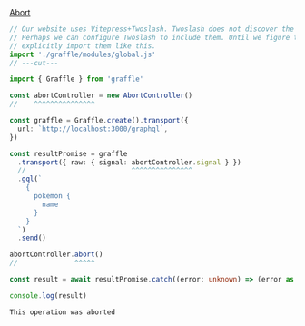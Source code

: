 <div class="ExampleSnippet">
<a href="../../examples/transport-http/transport-http_abort">Abort</a>

<!-- dprint-ignore-start -->
```ts twoslash
// Our website uses Vitepress+Twoslash. Twoslash does not discover the generated Graffle modules.
// Perhaps we can configure Twoslash to include them. Until we figure that out, we have to
// explicitly import them like this.
import './graffle/modules/global.js'
// ---cut---

import { Graffle } from 'graffle'

const abortController = new AbortController()
//    ^^^^^^^^^^^^^^^

const graffle = Graffle.create().transport({
  url: `http://localhost:3000/graphql`,
})

const resultPromise = graffle
  .transport({ raw: { signal: abortController.signal } })
  //                          ^^^^^^^^^^^^^^^
  .gql(`
    {
      pokemon {
        name
      }
    }
  `)
  .send()

abortController.abort()
//              ^^^^^

const result = await resultPromise.catch((error: unknown) => (error as Error).message)

console.log(result)
```
<!-- dprint-ignore-end -->

<!-- dprint-ignore-start -->
```txt
This operation was aborted
```
<!-- dprint-ignore-end -->

</div>
